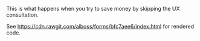This is what happens when you try to save money by skipping the UX consultation.

See https://cdn.rawgit.com/alboss/forms/bfc7aee6/index.html for rendered code.
